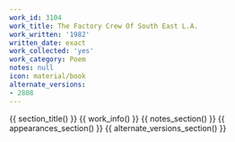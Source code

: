 ```yaml
---
work_id: 3104
work_title: The Factory Crew Of South East L.A.
work_written: '1982'
written_date: exact
work_collected: 'yes'
work_category: Poem
notes: null
icon: material/book
alternate_versions:
- 2808
---
```


{{ section_title() }}
{{ work_info() }}
{{ notes_section() }}
{{ appearances_section() }}
{{ alternate_versions_section() }}